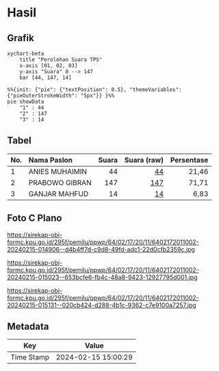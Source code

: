 # Hasil

## Grafik

```mermaid
xychart-beta
    title "Perolehan Suara TPS"
    x-axis [01, 02, 03]
    y-axis "Suara" 0 --> 147
    bar [44, 147, 14]
```

```mermaid
%%{init: {"pie": {"textPosition": 0.5}, "themeVariables": {"pieOuterStrokeWidth": "5px"}} }%%
pie showData
    "1" : 44
    "2" : 147
    "3" : 14
```

## Tabel

| No. | Nama Paslon    | Suara | Suara (raw) | Persentase |
|:--- |:-------------- | -----:| -----------:| ----------:|
| 1   | ANIES MUHAIMIN | 44    | [44][p-1]   | 21,46      |
| 2   | PRABOWO GIBRAN | 147   | [147][p-2]  | 71,71      |
| 3   | GANJAR MAHFUD  | 14    | [14][p-3]   | 6,83       |


[p-1]: https://github.com/gigit-pemilu/pemilu-2024-64-kalimantan-timur/blob/main/pilpres/hitung-suara/sub/64-kalimantan-timur/sub/02-kutai-kartanegara/sub/17-marang-kayu/sub/2011-sambera-baru/sub/002-tps/sub/paslon-1.txt
[p-2]: https://github.com/gigit-pemilu/pemilu-2024-64-kalimantan-timur/blob/main/pilpres/hitung-suara/sub/64-kalimantan-timur/sub/02-kutai-kartanegara/sub/17-marang-kayu/sub/2011-sambera-baru/sub/002-tps/sub/paslon-2.txt
[p-3]: https://github.com/gigit-pemilu/pemilu-2024-64-kalimantan-timur/blob/main/pilpres/hitung-suara/sub/64-kalimantan-timur/sub/02-kutai-kartanegara/sub/17-marang-kayu/sub/2011-sambera-baru/sub/002-tps/sub/paslon-3.txt

## Foto C Plano

https://sirekap-obj-formc.kpu.go.id/295f/pemilu/ppwp/64/02/17/20/11/6402172011002-20240215-014906--d4b4ff7d-c9d8-49fd-adc1-22d0cfb2359c.jpg

https://sirekap-obj-formc.kpu.go.id/295f/pemilu/ppwp/64/02/17/20/11/6402172011002-20240215-015023--653bcfe6-fb4c-48a8-9423-12927795d001.jpg

https://sirekap-obj-formc.kpu.go.id/295f/pemilu/ppwp/64/02/17/20/11/6402172011002-20240215-015131--020cb424-d288-4b1c-9362-c7e9100a7257.jpg


## Metadata

| Key        | Value               |
| ---------- | ------------------- |
| Time Stamp | 2024-02-15 15:00:29 |



